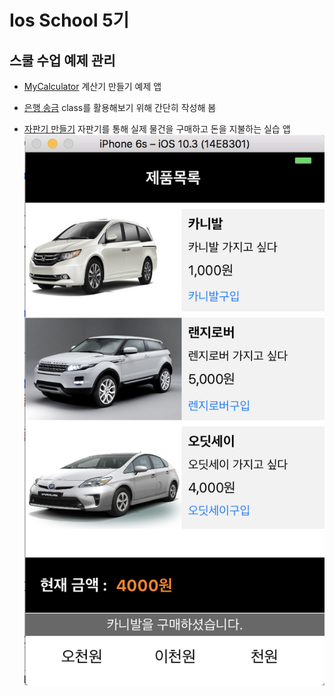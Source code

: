# Ios School 5기
## 스쿨 수업 예제 관리
 
* [MyCalculator](https://github.com/hannah30/project/tree/master/project/MyCalculator)
계산기 만들기 예제 앱


* [은행 송금](https://github.com/hannah30/FASTCAMPUT_IOS/tree/master/project/bank)
class를 활용해보기 위해 간단히 작성해 봄

* [자판기 만들기](https://github.com/hannah30/FASTCAMPUT_IOS/tree/master/project/MyVendingTest)
자판기를 통해 실제 물건을 구매하고 돈을 지불하는 실습 앱
![자판기이미지](img/vending.png)